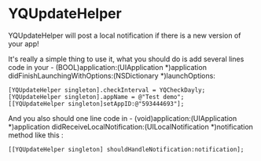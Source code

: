 YQUpdateHelper
====================

YQUpdateHelper will post a local notification if there is a new version of your app!

It's really a simple thing to use it, what you should do is add several lines code in your  - (BOOL)application:(UIApplication *)application didFinishLaunchingWithOptions:(NSDictionary *)launchOptions:

    [YQUpdateHelper singleton].checkInterval = YQCheckDayly;
    [YQUpdateHelper singleton].appName = @"Test demo";
    [[YQUpdateHelper singleton]setAppID:@"593444693"];

And you also should one line code in - (void)application:(UIApplication *)application didReceiveLocalNotification:(UILocalNotification *)notification method like this :

    [[YQUpdateHelper singleton] shouldHandleNotification:notification];

